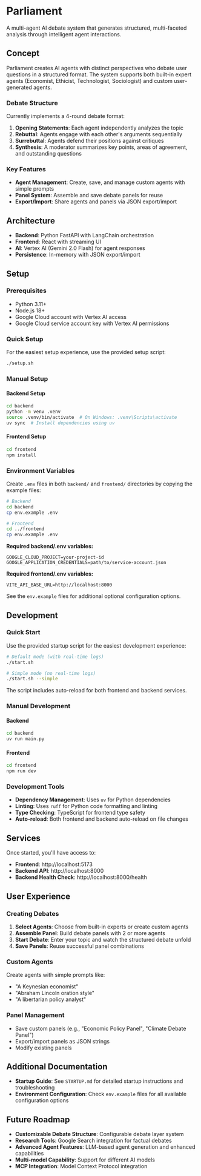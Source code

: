 # Parliament

A multi-agent AI debate system that generates structured, multi-faceted analysis through intelligent agent interactions.

## Concept

Parliament creates AI agents with distinct perspectives who debate user questions in a structured format. The system supports both built-in expert agents (Economist, Ethicist, Technologist, Sociologist) and custom user-generated agents.

### Debate Structure
Currently implements a 4-round debate format:
1. **Opening Statements**: Each agent independently analyzes the topic
2. **Rebuttal**: Agents engage with each other's arguments sequentially  
3. **Surrebuttal**: Agents defend their positions against critiques
4. **Synthesis**: A moderator summarizes key points, areas of agreement, and outstanding questions

### Key Features
- **Agent Management**: Create, save, and manage custom agents with simple prompts
- **Panel System**: Assemble and save debate panels for reuse
- **Export/Import**: Share agents and panels via JSON export/import

## Architecture

- **Backend**: Python FastAPI with LangChain orchestration
- **Frontend**: React with streaming UI
- **AI**: Vertex AI (Gemini 2.0 Flash) for agent responses
- **Persistence**: In-memory with JSON export/import

## Setup

### Prerequisites
- Python 3.11+
- Node.js 18+
- Google Cloud account with Vertex AI access
- Google Cloud service account key with Vertex AI permissions

### Quick Setup
For the easiest setup experience, use the provided setup script:
```bash
./setup.sh
```

### Manual Setup

#### Backend Setup
```bash
cd backend
python -m venv .venv
source .venv/bin/activate  # On Windows: .venv\Scripts\activate
uv sync  # Install dependencies using uv
```

#### Frontend Setup
```bash
cd frontend
npm install
```

### Environment Variables
Create `.env` files in both `backend/` and `frontend/` directories by copying the example files:

```bash
# Backend
cd backend
cp env.example .env

# Frontend  
cd ../frontend
cp env.example .env
```

**Required backend/.env variables:**
```
GOOGLE_CLOUD_PROJECT=your-project-id
GOOGLE_APPLICATION_CREDENTIALS=path/to/service-account.json
```

**Required frontend/.env variables:**
```
VITE_API_BASE_URL=http://localhost:8000
```

See the `env.example` files for additional optional configuration options.

## Development

### Quick Start
Use the provided startup script for the easiest development experience:

```bash
# Default mode (with real-time logs)
./start.sh

# Simple mode (no real-time logs)
./start.sh --simple
```

The script includes auto-reload for both frontend and backend services.

### Manual Development

#### Backend
```bash
cd backend
uv run main.py
```

#### Frontend
```bash
cd frontend
npm run dev
```

### Development Tools
- **Dependency Management**: Uses `uv` for Python dependencies
- **Linting**: Uses `ruff` for Python code formatting and linting
- **Type Checking**: TypeScript for frontend type safety
- **Auto-reload**: Both frontend and backend auto-reload on file changes

## Services

Once started, you'll have access to:
- **Frontend**: http://localhost:5173
- **Backend API**: http://localhost:8000
- **Backend Health Check**: http://localhost:8000/health

## User Experience

### Creating Debates
1. **Select Agents**: Choose from built-in experts or create custom agents
2. **Assemble Panel**: Build debate panels with 2 or more agents
3. **Start Debate**: Enter your topic and watch the structured debate unfold
4. **Save Panels**: Reuse successful panel combinations

### Custom Agents
Create agents with simple prompts like:
- "A Keynesian economist"
- "Abraham Lincoln oration style"
- "A libertarian policy analyst"

### Panel Management
- Save custom panels (e.g., "Economic Policy Panel", "Climate Debate Panel")
- Export/import panels as JSON strings
- Modify existing panels

## Additional Documentation

- **Startup Guide**: See `STARTUP.md` for detailed startup instructions and troubleshooting
- **Environment Configuration**: Check `env.example` files for all available configuration options

## Future Roadmap

- **Customizable Debate Structure**: Configurable debate layer system
- **Research Tools**: Google Search integration for factual debates
- **Advanced Agent Features**: LLM-based agent generation and enhanced capabilities
- **Multi-model Capability**: Support for different AI models
- **MCP Integration**: Model Context Protocol integration 

